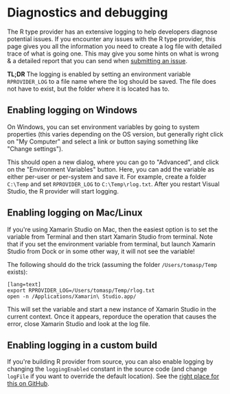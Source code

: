 Diagnostics and debugging
=========================

The R type provider has an extensive logging to help developers diagnose
potential issues. If you encounter any issues with the R type provider, this
page gives you all the information you need to create a log file with detailed
trace of what is going one. This may give you some hints on what is wrong & a
detailed report that you can send when [submitting an
issue](https://github.com/BlueMountainCapital/FSharpRProvider/issues).

**TL;DR** The logging is enabled by setting an environment variable
`RPROVIDER_LOG` to a file name where the log should be saved. The file does
not have to exist, but the folder where it is located has to.

Enabling logging on Windows
---------------------------

On Windows, you can set environment variables by going to system properties
(this varies depending on the OS version, but generally right click on
"My Computer" and select a link or button saying something like "Change settings").

This should open a new dialog, where you can go to "Advanced", and click on the
"Environment Variables" button. Here, you can add the variable as either per-user
or per-system and save it. For example, create a folder `C:\Temp` and set
`RPROVIDER_LOG` to `C:\Temp\rlog.txt`. After you restart Visual Studio, the
R provider will start logging.

Enabling logging on Mac/Linux
-----------------------------

If you're using Xamarin Studio on Mac, then the easiest option is to set the
variable from Terminal and then start Xamarin Studio from terminal. Note that
if you set the environment variable from terminal, but launch Xamarin Studio
from Dock or in some other way, it will not see the variable!

The following should do the trick (assuming the folder `/Users/tomasp/Temp` exists):

    [lang=text]
    export RPROVIDER_LOG=/Users/tomasp/Temp/rlog.txt
    open -n /Applications/Xamarin\ Studio.app/

This will set the variable and start a new instance of Xamarin Studio in the current
context. Once it appears, reporduce the operation that causes the error, close
Xamarin Studio and look at the log file.

Enabling logging in a custom build
----------------------------------

If you're building R provider from source, you can also enable logging by changing
the `loggingEnabled` constant in the source code (and change `logFile` if you want
to override the default location). See the [right place for this on
GitHub](https://github.com/BlueMountainCapital/FSharpRProvider/blob/master/src/RProvider/Logging.fs#L13).
